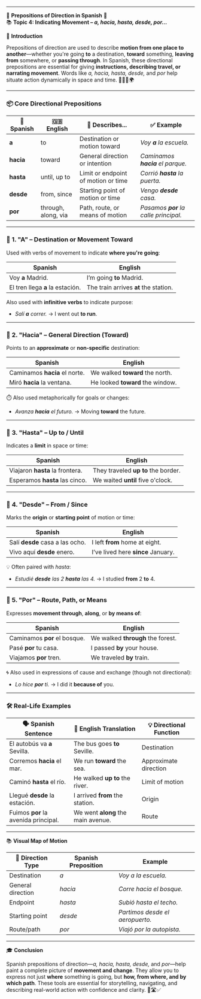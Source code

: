 
---
🌟 **Prepositions of Direction in Spanish** 🌟  
📚 **Topic 4: Indicating Movement – _a, hacia, hasta, desde, por..._**

📘 **Introduction**

Prepositions of direction are used to describe **motion from one place to another**—whether you're going **to** a destination, **toward** something, **leaving from** somewhere, or **passing through**. In Spanish, these directional prepositions are essential for giving **instructions, describing travel, or narrating movement**. Words like _a, hacia, hasta, desde,_ and _por_ help situate action dynamically in space and time. 🧭🚶‍♂️🌍

---

### 📦 **Core Directional Prepositions**

|📌 Spanish|🇬🇧 English|🔎 Describes...|✅ Example|
|---|---|---|---|
|**a**|to|Destination or motion toward|_Voy **a** la escuela._|
|**hacia**|toward|General direction or intention|_Caminamos **hacia** el parque._|
|**hasta**|until, up to|Limit or endpoint of motion or time|_Corrió **hasta** la puerta._|
|**desde**|from, since|Starting point of motion or time|_Vengo **desde** casa._|
|**por**|through, along, via|Path, route, or means of motion|_Pasamos **por** la calle principal._|

---

### 🧠 **1. "A" – Destination or Movement Toward**

Used with verbs of movement to indicate **where you're going**:

|Spanish|English|
|---|---|
|Voy **a** Madrid.|I’m going **to** Madrid.|
|El tren llega **a** la estación.|The train arrives **at** the station.|

Also used with **infinitive verbs** to indicate purpose:

- _Salí **a** correr._ → I went out **to run**.
    

---

### 🧠 **2. "Hacia" – General Direction (Toward)**

Points to an **approximate** or **non-specific** destination:

|Spanish|English|
|---|---|
|Caminamos **hacia** el norte.|We walked **toward** the north.|
|Miró **hacia** la ventana.|He looked **toward** the window.|

⏱️ Also used metaphorically for goals or changes:

- _Avanza **hacia** el futuro._ → Moving **toward** the future.
    

---

### 🧠 **3. "Hasta" – Up to / Until**

Indicates a **limit** in space or time:

|Spanish|English|
|---|---|
|Viajaron **hasta** la frontera.|They traveled **up to** the border.|
|Esperamos **hasta** las cinco.|We waited **until** five o'clock.|

---

### 🧠 **4. "Desde" – From / Since**

Marks the **origin** or **starting point** of motion or time:

|Spanish|English|
|---|---|
|Salí **desde** casa a las ocho.|I left **from** home at eight.|
|Vivo aquí **desde** enero.|I’ve lived here **since** January.|

💡 Often paired with _hasta_:

- _Estudié **desde** las 2 **hasta** las 4._ → I studied **from** 2 **to** 4.
    

---

### 🧠 **5. "Por" – Route, Path, or Means**

Expresses **movement through**, **along**, or **by means of**:

|Spanish|English|
|---|---|
|Caminamos **por** el bosque.|We walked **through** the forest.|
|Pasé **por** tu casa.|I passed **by** your house.|
|Viajamos **por** tren.|We traveled **by** train.|

🌀 Also used in expressions of cause and exchange (though not directional):

- _Lo hice **por** ti._ → I did it **because of** you.
    

---

### 🛠️ **Real-Life Examples**

|🗣️ Spanish Sentence|💬 English Translation|💡 Directional Function|
|---|---|---|
|El autobús va **a** Sevilla.|The bus goes **to** Seville.|Destination|
|Corremos **hacia** el mar.|We run **toward** the sea.|Approximate direction|
|Caminó **hasta** el río.|He walked **up to** the river.|Limit of motion|
|Llegué **desde** la estación.|I arrived **from** the station.|Origin|
|Fuimos **por** la avenida principal.|We went **along** the main avenue.|Route|

---

📚 **Visual Map of Motion**

|🔄 Direction Type|Spanish Preposition|Example|
|---|---|---|
|Destination|_a_|_Voy a la escuela._|
|General direction|_hacia_|_Corre hacia el bosque._|
|Endpoint|_hasta_|_Subió hasta el techo._|
|Starting point|_desde_|_Partimos desde el aeropuerto._|
|Route/path|_por_|_Viajó por la autopista._|

---

🎓 **Conclusion**

Spanish prepositions of direction—_a, hacia, hasta, desde,_ and _por_—help paint a complete picture of **movement and change**. They allow you to express not just **where** something is going, but **how, from where, and by which path**. These tools are essential for storytelling, navigating, and describing real-world action with confidence and clarity. 🧭🛣️✅